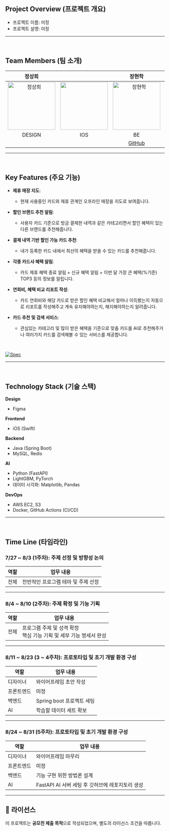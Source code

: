 
## Project Overview (프로젝트 개요)
- 프로젝트 이름: 미정
- 프로젝트 설명: 미정

---

<br/>

## Team Members (팀 소개)
| 정상희 |  | 장현학 | 경수현 |
|:------:|:------:|:------:|:------:|
| <img src="" alt="정상희" width="150"> | <img src="" alt="" width="150"> | <img src="" alt="장현학" width="150"> | <img src="" alt="경수현" width="150"> |
| DESIGN | IOS | BE | AI |
|  |  | [GitHub](https://github.com/hyeonhakjang) | |

---

<br/>

## Key Features (주요 기능)
- **제휴 매장 지도**:
  - 현재 사용중인 카드와 제휴 관계인 오프라인 매장을 지도로 보여줍니다.

- **할인 브랜드 추천 알림**:
  -  사용자 카드 기준으로 방금 결제한 내역과 같은 카테고리면서 할인 혜택이 있는 다른 브랜드를 추천해줍니다.

- **결제 내역 기반 할인 가능 카드 추천**:
  - 내가 등록한 카드 내에서 최선의 혜택을 받을 수 있는 카드를 추천해줍니다.

- **각종 카드사 혜택 알림**:
  - 카드 제휴 혜택 종료 알림 + 신규 혜택 알림 + 이번 달 가장 큰 혜택(%기준) TOP3 등의 정보를 알립니다.

- **연회비, 혜택 비교 리포트 작성**:
  - 카드 연회비와 해당 카드로 받은 할인 혜택 비교해서 얼마나 이득봤는지 자동으로 리포트를 작성해주고 계속 유지해야하는지, 해지해야하는지 알려줍니다.

- **카드 추천 및 검색 서비스**:
  - 관심있는 카테고리 및 많이 받은 혜택을 기준으로 맞춤 카드를 AI로 추천해주거나 여러가지 카드를 검색해볼 수 있는 서비스를 제공합니다.


<br/>

[![Spec](https://img.shields.io/badge/문서-기능명세서-blue?style=for-the-badge&logo=readme)](https://docs.google.com/spreadsheets/d/12vPlsv677er8gWvQGNRTUpLIfLD4ub73AwdU0iAg_Bs/edit?usp=sharing)


---

<br/>

## Technology Stack (기술 스택)

**Design**
- Figma

**Frontend**
- iOS (Swift)

**Backend**
- Java (Spring Boot)
- MySQL, Redis

**AI**
- Python (FastAPI)
- LightGBM, PyTorch
- 데이터 시각화: Matplotlib, Pandas

**DevOps**
- AWS EC2, S3
- Docker, GitHub Actions (CI/CD)

---

<br/>

## Time Line (타임라인)
### **7/27 ~ 8/3 (1주차)**: 주제 선정 및 방향성 논의

| 역할 | 업무 내용 |
| --- | --- |
| 전체 | 전반적인 프로그램 테마 및 주제 선정 |

---

### **8/4 ~ 8/10 (2주차)**: 주제 확정 및 기능 기획

| 역할 | 업무 내용 |
| --- | --- |
| 전체 | 프로그램 주제 및 성격 확정<br> 핵심 기능 기획 및 세부 기능 명세서 완성 |

---

### **8/11 ~ 8/23 (3 ~ 4주차)**: 프로토타입 및 초기 개발 환경 구성

| 역할 | 업무 내용 |
| --- | --- |
| 디자이너 | 와이어프레임 초안 작성 |
| 프론트엔드 | 미정 |
| 백엔드 | Spring boot 프로젝트 세팅 |
| AI | 학습할 데이터 세트 확보 |

---

### **8/24 ~ 8/31 (5주차)**: 프로토타입 및 초기 개발 환경 구성

| 역할 | 업무 내용 |
| --- | --- |
| 디자이너 | 와이어프레임 마무리 |
| 프론트엔드 | 미정 |
| 백엔드 | 기능 구현 위한 방법론 설계 |
| AI | FastAPI AI 서버 세팅 후 깃허브에 레포지토리 생성 |

---

## 📜 라이선스
이 프로젝트는 **공모전 제출 목적**으로 작성되었으며, 별도의 라이선스 조건을 따릅니다.



